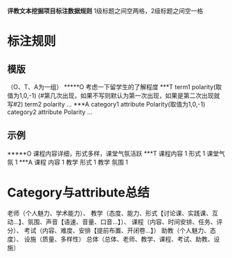 __评教文本挖掘项目标注数据规则__
1级标题之间空两格，2级标题之间空一格


# 标注规则
## 模版
（O、T、A为一组）
*****O
考虑一下留学生的了解程度 
***T
term1
polarity(取值为1,0,-1)
(#第几次出现，如果不写则默认为第一次出现，如果是第二次出现就写#2)
term2
polarity
...
***A
category1
attribute
Polarity(取值为1,0,-1)
category2
attribute
Polarity
...

## 示例
*****O
课程内容详细，形式多样，课堂气氛活跃 
***T
课程内容
1
形式
1
课堂气氛
1
***A
课程
内容
1
教学
形式
1
教学
氛围
1


# Category与attribute总结
老师（个人魅力、学术能力）、
教学（态度、能力、形式【讨论课、实践课、互动…】、氛围、声音【语速、音量、口音...】）、
课程（内容、时间安排、任务、评分）、
考试（内容、难度、安排【提前布置、开闭卷...】）
助教（个人魅力、态度）、
设施（质量、多样性）
总体（总体、老师、教学、课程、考试、助教、设施）
